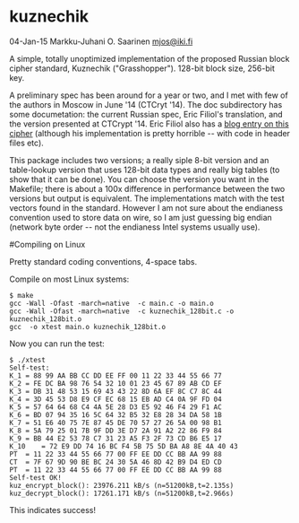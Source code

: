 kuznechik
=========

04-Jan-15  Markku-Juhani O. Saarinen <mjos@iki.fi>

A simple, totally unoptimized implementation of the proposed Russian block cipher standard, Kuznechik ("Grasshopper"). 128-bit block size, 256-bit key. 

A preliminary spec has been around for a year or two, and I met with few of the authors in Moscow in June '14 (CTCryt '14). The doc subdirectory has some documetation: the current Russian spec, Eric Filiol's translation, and 
the version presented at CTCrypt '14. Eric Filiol also has a 
[blog entry on this cipher](http://cvo-lab.blogspot.fi/2015/01/the-new-gost-standard-from-russian.html)
 (although his implementation is pretty horrible -- with code in header files etc). 

This package includes two versions; a really siple 8-bit version and an table-lookup version that uses 128-bit data types and really big tables (to show that it can be done). You can choose the version you want in the Makefile; there is about a 100x difference in performance between the two versions but output is equivalent. The implementations match with the test vectors found in the standard. However I am not sure about the endianess convention used to store data on wire, so I am just guessing big endian (network byte order -- not the endianess Intel systems usually use).

#Compiling on Linux

Pretty standard coding conventions, 4-space tabs.

Compile on most Linux systems:
```
$ make
gcc -Wall -Ofast -march=native  -c main.c -o main.o
gcc -Wall -Ofast -march=native  -c kuznechik_128bit.c -o kuznechik_128bit.o
gcc  -o xtest main.o kuznechik_128bit.o 
```
Now you can run the test:
```
$ ./xtest 
Self-test:
K_1	= 88 99 AA BB CC DD EE FF 00 11 22 33 44 55 66 77
K_2	= FE DC BA 98 76 54 32 10 01 23 45 67 89 AB CD EF
K_3	= DB 31 48 53 15 69 43 43 22 8D 6A EF 8C C7 8C 44
K_4	= 3D 45 53 D8 E9 CF EC 68 15 EB AD C4 0A 9F FD 04
K_5	= 57 64 64 68 C4 4A 5E 28 D3 E5 92 46 F4 29 F1 AC
K_6	= BD 07 94 35 16 5C 64 32 B5 32 E8 28 34 DA 58 1B
K_7	= 51 E6 40 75 7E 87 45 DE 70 57 27 26 5A 00 98 B1
K_8	= 5A 79 25 01 7B 9F DD 3E D7 2A 91 A2 22 86 F9 84
K_9	= BB 44 E2 53 78 C7 31 23 A5 F3 2F 73 CD B6 E5 17
K_10	= 72 E9 DD 74 16 BC F4 5B 75 5D BA A8 8E 4A 40 43
PT	= 11 22 33 44 55 66 77 00 FF EE DD CC BB AA 99 88
CT	= 7F 67 9D 90 BE BC 24 30 5A 46 8D 42 B9 D4 ED CD
PT	= 11 22 33 44 55 66 77 00 FF EE DD CC BB AA 99 88
Self-test OK!
kuz_encrypt_block(): 23976.211 kB/s (n=51200kB,t=2.135s)
kuz_decrypt_block(): 17261.171 kB/s (n=51200kB,t=2.966s)
```
This indicates success!
